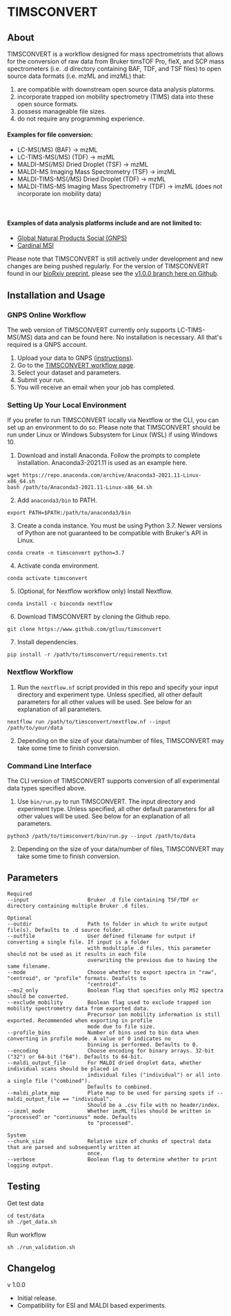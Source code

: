 # TIMSCONVERT

## About

TIMSCONVERT is a workflow designed for mass spectrometrists that allows for the conversion of raw data from Bruker timsTOF Pro, fleX, and SCP mass 
spectrometers (i.e. .d directory containing BAF, TDF, and TSF files) to open source data formats (i.e. mzML and imzML)
that:
1. are compatible with downstream open source data analysis platorms.
2. incorporate trapped ion mobility spectrometry (TIMS) data into these open source formats.
3. possess manageable file sizes.
4. do not require any programming experience.

#### Examples for file conversion:
- LC-MS(/MS) (BAF) &#8594; mzML
- LC-TIMS-MS(/MS) (TDF) &#8594; mzML
- MALDI-MS(/MS) Dried Droplet (TSF) &#8594; mzML
- MALDI-MS Imaging Mass Spectrometry (TSF) &#8594; imzML
- MALDI-TIMS-MS(/MS) Dried Droplet (TDF) &#8594; mzML
- MALDI-TIMS-MS Imaging Mass Spectrometry (TDF) &#8594; imzML (does not incorporate ion mobility data)
<br>

#### Examples of data analysis platforms include and are not limited to:
- [Global Natural Products Social (GNPS)](https://gnps.ucsd.edu/)
- [Cardinal MSI](https://cardinalmsi.org/)

Please note that TIMSCONVERT is still actively under development and new changes are being pushed regularly. For the 
version of TIMSCONVERT found in our [bioRxiv preprint](https://www.biorxiv.org/content/10.1101/2021.12.09.472024v1), 
please see the [v1.0.0 branch here on Github](https://github.com/gtluu/timsconvert/tree/manuscript_v1.0.0).

## Installation and Usage

### GNPS Online Workflow

The web version of TIMSCONVERT currently only supports LC-TIMS-MS(/MS) data and can be found here. No installation is 
necessary. All that's required is a GNPS account.

1. Upload your data to GNPS ([instructions](https://ccms-ucsd.github.io/GNPSDocumentation/fileupload/)).
2. Go to the [TIMSCONVERT workflow page](https://proteomics2.ucsd.edu/ProteoSAFe/index.jsp?params=%7b%22workflow%22%3A%20%22TIMSCONVERT%22%7d).
3. Select your dataset and parameters.
4. Submit your run.
5. You will receive an email when your job has completed.

### Setting Up Your Local Environment

If you prefer to run TIMSCONVERT locally via Nextflow or the CLI, you can set up an environment to do so. Please note
that TIMSCONVERT should be run under Linux or Windows Subsystem for Linux (WSL) if using Windows 10.

1. Download and install Anaconda. Follow the prompts to complete installation. Anaconda3-2021.11 is used as an example 
here.
```
wget https://repo.anaconda.com/archive/Anaconda3-2021.11-Linux-x86_64.sh
bash /path/to/Anaconda3-2021.11-Linux-x86_64.sh
```
2. Add ```anaconda3/bin``` to PATH.
```
export PATH=$PATH:/path/to/anaconda3/bin
```
3. Create a conda instance. You must be using Python 3.7. Newer versions of Python are not guaranteed to be compatible 
with Bruker's API in Linux.
```
conda create -n timsconvert python=3.7
```
4. Activate conda environment.
```
conda activate timsconvert
```
5. (Optional, for Nextflow workflow only) Install Nextflow.
```
conda install -c bioconda nextflow
```
6. Download TIMSCONVERT by cloning the Github repo.
```
git clone https://www.github.com/gtluu/timsconvert
```
7. Install dependencies.
```
pip install -r /path/to/timsconvert/requirements.txt
```

### Nextflow Workflow

1. Run the ```nextflow.nf``` script provided in this repo and specify your input directory and experiment type. Unless 
specified, all other default parameters for all other values will be used. See below for an explanation of all 
parameters.
```
nextflow run /path/to/timsconvert/nextflow.nf --input /path/to/your/data
```
2. Depending on the size of your data/number of files, TIMSCONVERT may take some time to finish conversion.


### Command Line Interface

The CLI version of TIMSCONVERT supports conversion of all experimental data types specified above.

1. Use ```bin/run.py``` to run TIMSCONVERT. The input directory and experiment type. Unless specified, all other 
default parameters for all other values will be used. See below for an explanation of all parameters.
```
python3 /path/to/timsconvert/bin/run.py --input /path/to/data
```
2. Depending on the size of your data/number of files, TIMSCONVERT may take some time to finish conversion.

## Parameters
```
Required
--input                   Bruker .d file containing TSF/TDF or directory containing multiple Bruker .d files.

Optional
--outdir                  Path to folder in which to write output file(s). Defaults to .d source folder.
--outfile                 User defined filename for output if converting a single file. If input is a folder
                          with msdultiple .d files, this parameter should not be used as it results in each file
                          overwriting the previous due to having the same filename.
--mode                    Choose whether to export spectra in "raw", "centroid", or "profile" formats. Deafults to
                          "centroid".
--ms2_only                Boolean flag that specifies only MS2 spectra should be converted.
--exclude_mobility        Boolean flag used to exclude trapped ion mobility spectrometry data from exported data. 
                          Precursor ion mobility information is still exported. Recommended when exporting in profile 
                          mode due to file size.
--profile_bins            Number of bins used to bin data when converting in profile mode. A value of 0 indicates no 
                          binning is performed. Defaults to 0.
--encoding                Choose encoding for binary arrays. 32-bit ("32") or 64-bit ("64"). Defaults to 64-bit.
--maldi_output_file       For MALDI dried droplet data, whether individual scans should be placed in
                          individual files ("individual") or all into a single file ("combined").
                          Defaults to combined.
--maldi_plate_map         Plate map to be used for parsing spots if --maldi_output_file == "individual".
                          Should be a .csv file with no header/index.
--imzml_mode              Whether imzML files should be written in "processed" or "continuous" mode. Defaults
                          to "processed".

System
--chunk_size              Relative size of chunks of spectral data that are parsed and subsequently written at
                          once. 
--verbose                 Boolean flag to determine whether to print logging output.
```

## Testing

Get test data
```
cd test/data
sh ./get_data.sh
```

Run workflow
```
sh ./run_validation.sh
```

## Changelog
v 1.0.0
- Initial release.
- Compatibility for ESI and MALDI based experiments.
